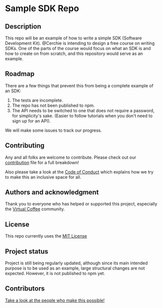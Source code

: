 # Sample SDK Repo


## Description

This repo will be an example of how to write a simple SDK (Software Development Kit). @Cerchie is intending to design a free course on writing SDKs. One of the parts of the course would focus on what an SDK is and how to create on from scratch, and this repository would serve as an example. 

## Roadmap

There are a few things that prevent this from being a complete example of an SDK:

  1. The tests are incomplete.
  2. The repo has not been published to npm. 
  3. The API needs to be switched to one that does not require a password, for simplicity's sake. (Easier to follow tutorials when you don't need to sign up for an API).
  
We will make some issues to track our progress. 

## Contributing

Any and all folks are welcome to contribute. Please check out our [contribution](https://github.com/Cerchie/sample-sdk/blob/main/CONTRIBUTING.md) file for a full breakdown!

Also please take a look at the [Code of Conduct](https://github.com/Cerchie/sample-sdk/blob/main/CODE_OF_CONDUCT.md) which explains how we try to make this an inclusive space for all.

## Authors and acknowledgment

Thank you to everyone who has helped or supported this project, especially the [Virtual Coffee](https://virtualcoffee.io) community.

## License

This repo currently uses the [MIT License](https://github.com/Cerchie/sample-sdk/blob/main/LICENSE)

## Project status

Project is still being regularly updated, although since its main intended purpose is to be used as an example, large structural changes are not expected. However, it is not published to npm yet. 

## Contributors

[Take a look at the people who make this possible!](https://github.com/Cerchie/sample-sdk/blob/main/humans.md)
